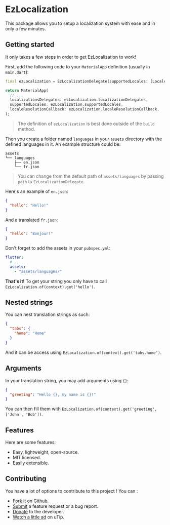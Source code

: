 # EzLocalization

This package allows you to setup a localization system with ease and in only a few minutes.

## Getting started

It only takes a few steps in order to get EzLocalization to work!

First, add the following code to your `MaterialApp` definition (usually in `main.dart`):

```dart
final ezLocalization = EzLocalizationDelegate(supportedLocales: [Locale('en'), Locale('fr')]); // The first language is your default language.

return MaterialApp(
  // ...
  localizationsDelegates: ezLocalization.localizationDelegates,
  supportedLocales: ezLocalization.supportedLocales,
  localeResolutionCallback: ezLocalization.localeResolutionCallback,
);
```

> The definition of `ezLocalization` is best done outside of the `build` method.

Then you create a folder named `languages` in your `assets` directory with the defined languages in it.
An example structure could be:

```
assets
└── languages
    ├── en.json
    └── fr.json
```

> You can change from the default path of `assets/languages` by passing `path` to `EzLocalizationDelegate`.

Here's an example of `en.json`:

```json
{
  "hello": "Hello!"
}
```

And a translated `fr.json`:

```json
{
  "hello": "Bonjour!"
}
```

Don't forget to add the assets in your `pubspec.yml`:

```yml
flutter:
  # ...
  assets:
    - "assets/languages/"
```

**That's it!** To get your string you only have to call `EzLocalization.of(context).get('hello')`.

## Nested strings

You can nest translation strings as such:

```json
{
  "tabs": {
    "home": "Home"
  }
}
```

And it can be access using `EzLocalization.of(context).get('tabs.home')`.

## Arguments

In your translation string, you may add arguments using `{}`:

```json
{
  "greeting": "Hello {}, my name is {}!"
}
```

You can then fill them with `EzLocalization.of(context).get('greeting', ['John', 'Bob'])`.

## Features

Here are some features:

* Easy, lightweight, open-source.
* MIT licensed.
* Easily extensible.

## Contributing

You have a lot of options to contribute to this project ! You can :

* [Fork it](https://github.com/Skyost/EzLocalization/fork) on Github.
* [Submit](https://github.com/Skyost/EzLocalization/issues/new/choose) a feature request or a bug report.
* [Donate](https://paypal.me/Skyost) to the developer.
* [Watch a little ad](https://utip.io/skyost) on uTip.
